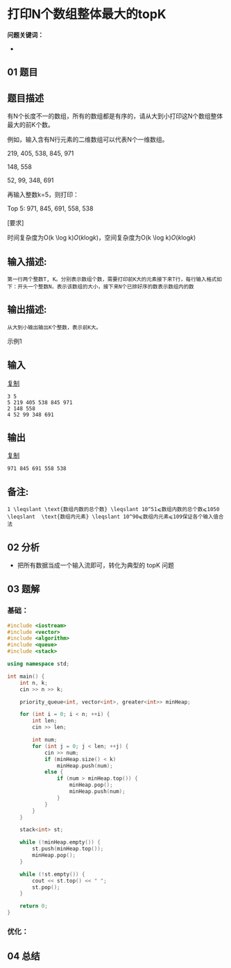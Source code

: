 # 打印N个数组整体最大的topK
**问题关键词：**

- 

## 01 题目

## 题目描述

有N个长度不一的数组，所有的数组都是有序的，请从大到小打印这N个数组整体最大的前K个数。

例如，输入含有N行元素的二维数组可以代表N个一维数组。

219, 405, 538, 845, 971

148, 558

52, 99, 348, 691

再输入整数k=5，则打印：

Top 5: 971, 845, 691, 558, 538

[要求]

时间复杂度为O(k \log k)*O*(*k*log*k*)，空间复杂度为O(k \log k)*O*(*k*log*k*)



## 输入描述:

```
第一行两个整数T, K。分别表示数组个数，需要打印前K大的元素接下来T行，每行输入格式如下：开头一个整数N，表示该数组的大小，接下来N个已排好序的数表示数组内的数
```

## 输出描述:

```
从大到小输出输出K个整数，表示前K大。
```

示例1

## 输入

[复制](javascript:void(0);)

```
3 5
5 219 405 538 845 971
2 148 558
4 52 99 348 691
```

## 输出

[复制](javascript:void(0);)

```
971 845 691 558 538
```

## 备注:

```
1 \leqslant \text{数组内数的总个数} \leqslant 10^51⩽数组内数的总个数⩽1050 \leqslant  \text{数组内元素} \leqslant 10^90⩽数组内元素⩽109保证各个输入值合法
```

## 02 分析

- 把所有数据当成一个输入流即可，转化为典型的 topK 问题

## 03 题解

### 基础：

```c++
#include <iostream>
#include <vector>
#include <algorithm>
#include <queue>
#include <stack>

using namespace std;

int main() {
    int n, k;
    cin >> n >> k;

    priority_queue<int, vector<int>, greater<int>> minHeap;

    for (int i = 0; i < n; ++i) {
        int len;
        cin >> len;

        int num;
        for (int j = 0; j < len; ++j) {
            cin >> num;
            if (minHeap.size() < k)
                minHeap.push(num);
            else {
                if (num > minHeap.top()) {
                    minHeap.pop();
                    minHeap.push(num);
                }
            }
        }
    }

    stack<int> st;

    while (!minHeap.empty()) {
        st.push(minHeap.top());
        minHeap.pop();
    }

    while (!st.empty()) {
        cout << st.top() << " ";
        st.pop();
    }

    return 0;
}

```



### 优化：



## 04 总结

